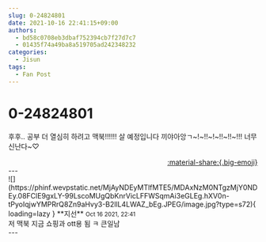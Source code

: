 ```yaml
---
slug: 0-24824801
date: 2021-10-16 22:41:15+09:00
authors:
  - bd58c0708eb3dbaf752394cb7f27d7c7
  - 01435f74a49ba8a519705ad242348232
categories:
  - Jisun
tags:
  - Fan Post
---
```


# 0-24824801

<div class="post-container" markdown="1">
<div class="content-container md-sidebar__scrollwrap" markdown="1">

후후.. 공부 더 열심히 하려고 맥북!!!!!! 살 예정입니다 끼야아앙ㄱ~!~!!~!~!!~!!~!!! 너무신난다~♡ 

</div>
</div>

<div style="text-align: right;" markdown="1">
<a href="https://weverse.io/fromis9/fanpost/0-24824801" style="text-align: right;">:material-share:{.big-emoji}</a>
</div>
---

<div class="comments-container md-sidebar__scrollwrap" markdown="1">
<div class="comment" markdown="1">
<div class='id-container' markdown="1">
![](https://phinf.wevpstatic.net/MjAyNDEyMTlfMTE5/MDAxNzM0NTgzMjY0NDEy.08FClE9gxLY-99LscoMUgQbKnrVicLFFWSqmAi3eGLEg.hXV0n-tPyoIqjwYMPRrQ8Zn9aHvy3-B2llL4LWAZ_bEg.JPEG/image.jpg?type=s72){ loading=lazy }
**<span class="artist">지선</span>** <small>Oct 16 2021, 22:41</small><br>
</div>
<div class='comment-body' markdown="1">
저 맥북 지금 쇼핑과 ott용 됨 ㅋ 큰일남
</div>
</div>
</div>
---
